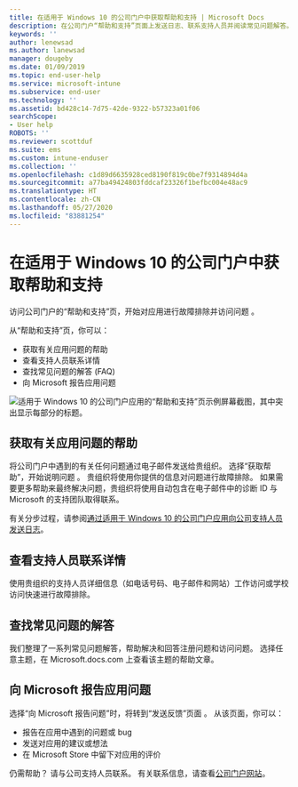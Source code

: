 ```yaml
---
title: 在适用于 Windows 10 的公司门户中获取帮助和支持 | Microsoft Docs
description: 在公司门户“帮助和支持”页面上发送日志、联系支持人员并阅读常见问题解答。
keywords: ''
author: lenewsad
ms.author: lanewsad
manager: dougeby
ms.date: 01/09/2019
ms.topic: end-user-help
ms.service: microsoft-intune
ms.subservice: end-user
ms.technology: ''
ms.assetid: bd428c14-7d75-42de-9322-b57323a01f06
searchScope:
- User help
ROBOTS: ''
ms.reviewer: scottduf
ms.suite: ems
ms.custom: intune-enduser
ms.collection: ''
ms.openlocfilehash: c1d89d6635928ced8190f819c0be7f9314894d4a
ms.sourcegitcommit: a77ba49424803fddcaf23326f1befbc004e48ac9
ms.translationtype: HT
ms.contentlocale: zh-CN
ms.lasthandoff: 05/27/2020
ms.locfileid: "83881254"
---
```

# <a name="get-help-and-support-in-company-portal-for-windows-10"></a>在适用于 Windows 10 的公司门户中获取帮助和支持

访问公司门户的“帮助和支持”页，开始对应用进行故障排除并访问问题  。   

从“帮助和支持”页，你可以：   

* 获取有关应用问题的帮助
* 查看支持人员联系详情
* 查找常见问题的解答 (FAQ) 
* 向 Microsoft 报告应用问题

![适用于 Windows 10 的公司门户应用的“帮助和支持”页示例屏幕截图，其中突出显示每部分的标题。](./media/1812_UCP_Help_Support_sections.png)  

## <a name="get-help-with-app-problems"></a>获取有关应用问题的帮助

将公司门户中遇到的有关任何问题通过电子邮件发送给贵组织。 选择“获取帮助”，开始说明问题  。 贵组织将使用你提供的信息对问题进行故障排除。 如果需要更多帮助来最终解决问题，贵组织将使用自动包含在电子邮件中的诊断 ID 与 Microsoft 的支持团队取得联系。  

有关分步过程，请参阅[通过适用于 Windows 10 的公司门户应用向公司支持人员发送日志](send-logs-to-your-it-admin-cp-windows.md)。  

## <a name="view-helpdesk-contact-details"></a>查看支持人员联系详情  
使用贵组织的支持人员详细信息（如电话号码、电子邮件和网站）工作访问或学校访问快速进行故障排除。  

## <a name="find-answers-to-frequently-asked-questions"></a>查找常见问题的解答  
我们整理了一系列常见问题解答，帮助解决和回答注册问题和访问问题。 选择任意主题，在 Microsoft.docs.com 上查看该主题的帮助文章。  

## <a name="report-app-problems-to-microsoft"></a>向 Microsoft 报告应用问题  
选择“向 Microsoft 报告问题”时，将转到“发送反馈”页面   。 从该页面，你可以：

* 报告在应用中遇到的问题或 bug  
* 发送对应用的建议或想法  
* 在 Microsoft Store 中留下对应用的评价   


仍需帮助？ 请与公司支持人员联系。 有关联系信息，请查看[公司门户网站](https://go.microsoft.com/fwlink/?linkid=2010980)。
